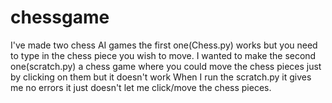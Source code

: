 # chessgame
I've made two chess AI games the first one(Chess.py) works but you need to type in the chess piece you wish to move. I wanted to make the second one(scratch.py) a chess game where you could move the chess pieces just by clicking on them but it doesn't work
When I run the scratch.py it gives me no errors it just doesn't let me click/move the chess pieces.

